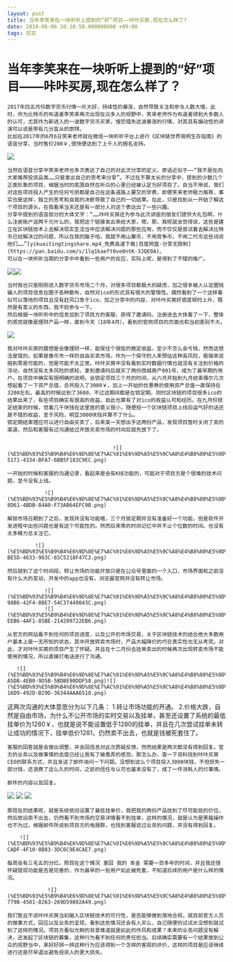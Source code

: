 ```yaml
---
layout: post
title: 当年李笑来在一块听听上提到的“好”项目——咔咔买房,现在怎么样了?
date: 2018-06-06 20:10:50.000000000 +09:00
tags: 怼文
---
```


# 当年李笑来在一块听听上提到的“好”项目——咔咔买房,现在怎么样了？


	2017年四五月份数字货币行情一片大好，持续性的暴涨，自然导致关注和参与人数大增。此时，作为比特币的布道者李笑来再次出现在众多人的视野中，笑来老师作为布道者得到大多数人的认可，尤其作为新进入的一波数字货币买家，惶恐错失这波暴涨的行情，对其具有煽动性的讲演可以说是带有几分盲从的崇拜。
	比如在2017年的6月6日笑来老师就在微信一块听听平台上进行《区块链世界简明生存指南》的语音分享，当时售价200￥,很快便达到了上千人的报名支持。


![](%E5%BD%93%E5%B9%B4%E6%9D%8E%E7%AC%91%E6%9D%A5%E5%9C%A8%E4%B8%80%E5%9D%97%E5%90%AC%E5%90%AC%E4%B8%8A%E6%8F%90%E5%88%B0%E7%9A%84%E2%80%9C%E5%A5%BD%E2%80%9D%E9%A1%B9%E7%9B%AE%E2%80%94%E2%80%94%E5%92%94%E5%92%94%E4%B9%B0%E6%88%BF,%E7%8E%B0%E5%9C%A8%E6%80%8E%E4%B9%88%E6%A0%B7%E4%BA%86%EF%BC%9F/C1063B4D-C9F6-4451-A7DE-664FEE133E2A.png)

 	当然在语音分享中笑来老师也多次表达了自己的对此次分享的定义，原话近似于——“我不是在向大家推荐投资品类……只是拿出自己的思考来分享”。不过在不算太长的分享中，提到的少数几个正面形象的项目，根据当时的氛围自然在听众的心里已经被认定为好项目了。自当不用说，我们对这些项目投入产生的任何亏损都是自己在这条道路上要交的学费，即便笑来老师极力推荐，事实也是这样，独立的思考和自我的决断导致了自己的一切结果。在此，只是找到从一开始了解这个项目的源头。在我看来当天还是有一部分人对这个表达出了一些兴趣。
	分享中提到的语音部分的大体文字：“……咔咔买房还为参与此次讲座的朋友们提供大礼包啊，什么注册账户送两千元什么的，我把这个链接发出来给大家，嗯，那，我呢就会觉得说，这些是建立在区块链技术上去解决现实生活当中应该解决问题的那些应用，而不仅仅是尝试着去解决比特币已经解决过的问题，所以在我的脑子哈，我就不用山寨币，不用竞争币，不用二代币这些词说他们……”[yikuaitingtingshare.mp4_免费高速下载|百度网盘-分享无限制](https://pan.baidu.com/s/1lq1kaeft0ve0ntK-3JQE0A)。
	可以在一块听听当期的分享中中看到一些用户的反应，实际上呢，是得到了不错的推广。

![](%E5%BD%93%E5%B9%B4%E6%9D%8E%E7%AC%91%E6%9D%A5%E5%9C%A8%E4%B8%80%E5%9D%97%E5%90%AC%E5%90%AC%E4%B8%8A%E6%8F%90%E5%88%B0%E7%9A%84%E2%80%9C%E5%A5%BD%E2%80%9D%E9%A1%B9%E7%9B%AE%E2%80%94%E2%80%94%E5%92%94%E5%92%94%E4%B9%B0%E6%88%BF,%E7%8E%B0%E5%9C%A8%E6%80%8E%E4%B9%88%E6%A0%B7%E4%BA%86%EF%BC%9F/2D5976F8-078D-4407-93FE-0ACBF964B233.png)![](%E5%BD%93%E5%B9%B4%E6%9D%8E%E7%AC%91%E6%9D%A5%E5%9C%A8%E4%B8%80%E5%9D%97%E5%90%AC%E5%90%AC%E4%B8%8A%E6%8F%90%E5%88%B0%E7%9A%84%E2%80%9C%E5%A5%BD%E2%80%9D%E9%A1%B9%E7%9B%AE%E2%80%94%E2%80%94%E5%92%94%E5%92%94%E4%B9%B0%E6%88%BF,%E7%8E%B0%E5%9C%A8%E6%80%8E%E4%B9%88%E6%A0%B7%E4%BA%86%EF%BC%9F/40889526-4048-4E72-AA81-E6405D1F605C.png)

	当时我也只是刚刚进入数字货币市场二个月，对很多项目都极大的疑虑，加之很多被人认定圈钱骗人的项目信息在圈子各种散布，自然对ico的形式具有很大的警惕性。偶然看到了一个这样看似可以落地的项目且没有赶风口急于ico，加之分享中的内容，对咔咔买房好感度顿时上升，既然是有意义的东西，我不妨参与一下。
	然后根据一块听听中的信息加到了项目方的客服，获得了邀请码，注册进去大体看了一下，整体的感觉就像是理财产品一样，直到今天（18年4月），看到的官网项目的页面也和当初差别不大。

![](%E5%BD%93%E5%B9%B4%E6%9D%8E%E7%AC%91%E6%9D%A5%E5%9C%A8%E4%B8%80%E5%9D%97%E5%90%AC%E5%90%AC%E4%B8%8A%E6%8F%90%E5%88%B0%E7%9A%84%E2%80%9C%E5%A5%BD%E2%80%9D%E9%A1%B9%E7%9B%AE%E2%80%94%E2%80%94%E5%92%94%E5%92%94%E4%B9%B0%E6%88%BF,%E7%8E%B0%E5%9C%A8%E6%80%8E%E4%B9%88%E6%A0%B7%E4%BA%86%EF%BC%9F/5B8CEF14-316E-45A3-8586-6D4FFBB6A5F1.png)

	我对咔咔买房的臆想是会像理财一样，能保住个很低的稳定收益，至少不怎么会亏钱，然而这想法是错的。如果是像币市一样的自由买卖市场，作为一个保守的人来预估这种高风险，极端来说赔到零是可能的，但是可能不太正常。咔咔买房中没有看到实时数据行情也就没有关注到价格的浮动，自然没有太多风险的感知，拿到邀请码后就买了两份西城房产001号，成为了最早期的用户。在项目中确实有很明确的说明，会锁定项目三个月的时间，从六月开始到九月结束偶尔几次想起看了一下资产总值，总共投入了3000￥，加上一开始的优惠券的使用资产总值一直保持在3200左右，最高的时候达到了3600，不过这期间都是在锁定期。同时区块链的项目很多ico的结果出来了，有些项目确实有很高的收益，自此也算有了对ico的收益认可和经历。在九月份锁定结束的时候，觉着几千块钱在这里放的意义很小，随便投一个区块链项目上线后运气好的话还是不错的收益，至于风险，明显3000块钱并算不了什么。
	锁定期结束理应可以进行自由买卖了，后来某一天想出手这两份产品，发现项目暂时关闭了卖的渠道，然后和客服有过沟通给过开放买卖市场的时间后就先放下了。


                                      ![](%E5%BD%93%E5%B9%B4%E6%9D%8E%E7%AC%91%E6%9D%A5%E5%9C%A8%E4%B8%80%E5%9D%97%E5%90%AC%E5%90%AC%E4%B8%8A%E6%8F%90%E5%88%B0%E7%9A%84%E2%80%9C%E5%A5%BD%E2%80%9D%E9%A1%B9%E7%9B%AE%E2%80%94%E2%80%94%E5%92%94%E5%92%94%E4%B9%B0%E6%88%BF,%E7%8E%B0%E5%9C%A8%E6%80%8E%E4%B9%88%E6%A0%B7%E4%BA%86%EF%BC%9F/E67DDE03-5171-4334-BFA7-6BB5F183C9EC.png)

	一开始的时候和客服的沟通记录，看起来是会有K线功能的，可能对于项目方是个很难的技术问题，至今没有上线。

			    ![](%E5%BD%93%E5%B9%B4%E6%9D%8E%E7%AC%91%E6%9D%A5%E5%9C%A8%E4%B8%80%E5%9D%97%E5%90%AC%E5%90%AC%E4%B8%8A%E6%8F%90%E5%88%B0%E7%9A%84%E2%80%9C%E5%A5%BD%E2%80%9D%E9%A1%B9%E7%9B%AE%E2%80%94%E2%80%94%E5%92%94%E5%92%94%E4%B9%B0%E6%88%BF,%E7%8E%B0%E5%9C%A8%E6%80%8E%E4%B9%88%E6%A0%B7%E4%BA%86%EF%BC%9F/70005BFA-8D61-4BDB-84A0-F73AB64EFC9B.png)

	解锁市场日期到了之后，发现并没有功能哦，三个月锁定期并没有准备好一个功能，但是软件开发进程中出些问题也是有这个可能性的。然而后来等的时间记忆中并不止个位数的时间。也没有太多精力总关注它。

			 ![](%E5%BD%93%E5%B9%B4%E6%9D%8E%E7%AC%91%E6%9D%A5%E5%9C%A8%E4%B8%80%E5%9D%97%E5%90%AC%E5%90%AC%E4%B8%8A%E6%8F%90%E5%88%B0%E7%9A%84%E2%80%9C%E5%A5%BD%E2%80%9D%E9%A1%B9%E7%9B%AE%E2%80%94%E2%80%94%E5%92%94%E5%92%94%E4%B9%B0%E6%88%BF,%E7%8E%B0%E5%9C%A8%E6%80%8E%E4%B9%88%E6%A0%B7%E4%BA%86%EF%BC%9F/F20A6A75-BE5D-4633-983C-65C5218F47C2.png)

	然后就到了这个时间段，转让市场的功能开放只是在公众号里面的一个入口，市场界面和之前没有什么大的变动，开发中的app也没有，浏览器官网并没有转让市场。

				![](%E5%BD%93%E5%B9%B4%E6%9D%8E%E7%AC%91%E6%9D%A5%E5%9C%A8%E4%B8%80%E5%9D%97%E5%90%AC%E5%90%AC%E4%B8%8A%E6%8F%90%E5%88%B0%E7%9A%84%E2%80%9C%E5%A5%BD%E2%80%9D%E9%A1%B9%E7%9B%AE%E2%80%94%E2%80%94%E5%92%94%E5%92%94%E4%B9%B0%E6%88%BF,%E7%8E%B0%E5%9C%A8%E6%80%8E%E4%B9%88%E6%A0%B7%E4%BA%86%EF%BC%9F/FD188B39-98B6-42F4-8BE7-54C37440043C.png)
				![](%E5%BD%93%E5%B9%B4%E6%9D%8E%E7%AC%91%E6%9D%A5%E5%9C%A8%E4%B8%80%E5%9D%97%E5%90%AC%E5%90%AC%E4%B8%8A%E6%8F%90%E5%88%B0%E7%9A%84%E2%80%9C%E5%A5%BD%E2%80%9D%E9%A1%B9%E7%9B%AE%E2%80%94%E2%80%94%E5%92%94%E5%92%94%E4%B9%B0%E6%88%BF,%E7%8E%B0%E5%9C%A8%E6%80%8E%E4%B9%88%E6%A0%B7%E4%BA%86%EF%BC%9F/5671B9E6-EEB6-4AF1-85BE-214209722EB6.png)

	从官方的网站看不到任何的项目进度，以及公开的市场交易，关于区块链技术的结合绝大多数用户基本上是一无所知的状态。其中开放转卖市场时，产品大幅降价的巧合真实性也无从考究。对此，才对咔咔买房的项目产生了怀疑。并且在十二月份去挂单卖出的时候再次出现转卖市场不能使用的情况，所以直接打电话进行了沟通。

       ![](%E5%BD%93%E5%B9%B4%E6%9D%8E%E7%AC%91%E6%9D%A5%E5%9C%A8%E4%B8%80%E5%9D%97%E5%90%AC%E5%90%AC%E4%B8%8A%E6%8F%90%E5%88%B0%E7%9A%84%E2%80%9C%E5%A5%BD%E2%80%9D%E9%A1%B9%E7%9B%AE%E2%80%94%E2%80%94%E5%92%94%E5%92%94%E4%B9%B0%E6%88%BF,%E7%8E%B0%E5%9C%A8%E6%80%8E%E4%B9%88%E6%A0%B7%E4%BA%86%EF%BC%9F/13744212-A5DB-4EB0-9D5B-5BDBE90DDF58.png)![](%E5%BD%93%E5%B9%B4%E6%9D%8E%E7%AC%91%E6%9D%A5%E5%9C%A8%E4%B8%80%E5%9D%97%E5%90%AC%E5%90%AC%E4%B8%8A%E6%8F%90%E5%88%B0%E7%9A%84%E2%80%9C%E5%A5%BD%E2%80%9D%E9%A1%B9%E7%9B%AE%E2%80%94%E2%80%94%E5%92%94%E5%92%94%E4%B9%B0%E6%88%BF,%E7%8E%B0%E5%9C%A8%E6%80%8E%E4%B9%88%E6%A0%B7%E4%BA%86%EF%BC%9F/242F3539-16D9-492D-B29D-36344AAA6518.png)

这两次沟通的大体意思分为以下几条：
1.转让市场功能的开通。
2.价格大跌，自然是自由市场，为什么不公开市场的实时交易以及挂单，甚至还设置了系统的最低挂单价为1280￥，也就是说不能设置低于1280的挂单，并且在几次尝试挂单未转让成功的情况下，挂单低价1281，仍然卖不出去，也就是钱被死套住了。

	客服的回答就是会做出调整，并会回信息对此次质疑反馈，然而结果是两次都没有得到回复。官方的业务以及做事情的态度已经让我有了被愚弄的感觉。那怎么办，查一下资料找到咔咔买房CEO的联系方式，并且发送了邮件询问一下问题。没想到这么个项目投入3000块钱，不但损失一部分钱，还浪费了这么久的时间，之前的信任与认可也基本没有了，成了一件消耗人的烂事情。

	邮件的内容以及回复。

![](%E5%BD%93%E5%B9%B4%E6%9D%8E%E7%AC%91%E6%9D%A5%E5%9C%A8%E4%B8%80%E5%9D%97%E5%90%AC%E5%90%AC%E4%B8%8A%E6%8F%90%E5%88%B0%E7%9A%84%E2%80%9C%E5%A5%BD%E2%80%9D%E9%A1%B9%E7%9B%AE%E2%80%94%E2%80%94%E5%92%94%E5%92%94%E4%B9%B0%E6%88%BF,%E7%8E%B0%E5%9C%A8%E6%80%8E%E4%B9%88%E6%A0%B7%E4%BA%86%EF%BC%9F/27CFA69F-A7F5-4D43-95F7-78C0CDA0E13B.png)
![](%E5%BD%93%E5%B9%B4%E6%9D%8E%E7%AC%91%E6%9D%A5%E5%9C%A8%E4%B8%80%E5%9D%97%E5%90%AC%E5%90%AC%E4%B8%8A%E6%8F%90%E5%88%B0%E7%9A%84%E2%80%9C%E5%A5%BD%E2%80%9D%E9%A1%B9%E7%9B%AE%E2%80%94%E2%80%94%E5%92%94%E5%92%94%E4%B9%B0%E6%88%BF,%E7%8E%B0%E5%9C%A8%E6%80%8E%E4%B9%88%E6%A0%B7%E4%BA%86%EF%BC%9F/1CD94388-3901-42E3-BE0B-7BBFE23D20F3.png)
![](%E5%BD%93%E5%B9%B4%E6%9D%8E%E7%AC%91%E6%9D%A5%E5%9C%A8%E4%B8%80%E5%9D%97%E5%90%AC%E5%90%AC%E4%B8%8A%E6%8F%90%E5%88%B0%E7%9A%84%E2%80%9C%E5%A5%BD%E2%80%9D%E9%A1%B9%E7%9B%AE%E2%80%94%E2%80%94%E5%92%94%E5%92%94%E4%B9%B0%E6%88%BF,%E7%8E%B0%E5%9C%A8%E6%80%8E%E4%B9%88%E6%A0%B7%E4%BA%86%EF%BC%9F/58661C8B-AB91-423B-8E16-2FAE72E6A153.png)

	那现在的结果呢，就是系统依旧设置了最低挂单价，我把我的两份产品挂到了尽可能低的价位，然后依旧卖不出去，仍然看不到市场的交易详情看不到挂单，这样的情况，就是认为是黑箱操作也不为过。根据邮件所说到项目方的电报群，也找到客服说过业务的问题，并没有得到回复。

   		![](%E5%BD%93%E5%B9%B4%E6%9D%8E%E7%AC%91%E6%9D%A5%E5%9C%A8%E4%B8%80%E5%9D%97%E5%90%AC%E5%90%AC%E4%B8%8A%E6%8F%90%E5%88%B0%E7%9A%84%E2%80%9C%E5%A5%BD%E2%80%9D%E9%A1%B9%E7%9B%AE%E2%80%94%E2%80%94%E5%92%94%E5%92%94%E4%B9%B0%E6%88%BF,%E7%8E%B0%E5%9C%A8%E6%80%8E%E4%B9%88%E6%A0%B7%E4%BA%86%EF%BC%9F/5F0453CD-CADF-4F10-8B83-3DC6C9E4CAE7.png)

	每周会有三毛五的分红。照现在这个情况 拿回 我的 本金 需要一百多年的时间，并且我还很怀疑提现功能是否是完善的，作为最早的一批用户如此被死套，不知道后续的用户是什么样的情况。

				 ![](%E5%BD%93%E5%B9%B4%E6%9D%8E%E7%AC%91%E6%9D%A5%E5%9C%A8%E4%B8%80%E5%9D%97%E5%90%AC%E5%90%AC%E4%B8%8A%E6%8F%90%E5%88%B0%E7%9A%84%E2%80%9C%E5%A5%BD%E2%80%9D%E9%A1%B9%E7%9B%AE%E2%80%94%E2%80%94%E5%92%94%E5%92%94%E4%B9%B0%E6%88%BF,%E7%8E%B0%E5%9C%A8%E6%80%8E%E4%B9%88%E6%A0%B7%E4%BA%86%EF%BC%9F/4D036FC8-779B-4501-8263-269D59802A49.png)

	我们暂且不说咔咔买房当初融入区块链技术的可行性，是否能够做到落地合规，就目前官方人员的做事方式，回应以及业务的呈现，看到这些情况还会有人买么，自己随便的试试水没想到就试到了这样的情况。项目方看似光鲜的背景难道就是如此的作风和成果？本来的业务问题没有解决，还发起了区块链的募集，这种行为看不到任何的责任担当。后续确实需要有一个结果放到公众的视野当中，来好好辨一辨这种行为应该得到一个怎样的客观的评价，这样的项目是应该继续进行还是尽早退出避免投资人的更大损失。
